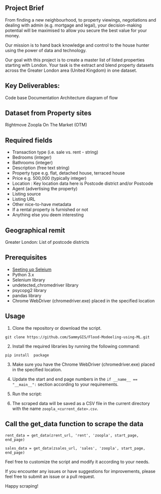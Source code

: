## Project Brief

From finding a new neighbourhood, to property viewings, negotiations and dealing with admin (e.g. mortgage and legal), your decision-making potential will be maximised to allow you secure the best value for your money.

Our mission is to hand back knowledge and control to the house hunter using the power of data and technology.

Our goal with this project is to create a master list of listed properties starting with London. Your task is the extract and blend property datasets across the Greater London area (United Kingdom) in one dataset.

## Key Deliverables:
Code base
Documentation
Architecture diagram of flow

## Dataset from Property sites
Rightmove
Zoopla
On The Market (OTM)

## Required fields
* Transaction type (i.e. sale vs. rent - string)
* Bedrooms (integer)
* Bathrooms (integer)
* Description (free text string)
* Property type e.g. flat, detached house, terraced house
* Price e.g. 500,000 (typically integer)
* Location :  Key location data here is Postcode district and/or Postcode
* Agent (advertising the property)
* Listing source
* Listing URL
* Other nice-to-have metadata
* If a rental property is furnished or not
* Anything else you deem interesting

## Geographical remit
Greater London: List of postcode districts

## Prerequisites
* [Seeting up Seleium](https://www.geeksforgeeks.org/how-to-install-selenium-in-python/)
* Python 3.x
* Selenium library
* undetected_chromedriver library
* psycopg2 library
* pandas library
* Chrome WebDriver (chromedriver.exe) placed in the specified location

## Usage
1. Clone the repository or download the script.

```
git clone https://github.com/SammyGIS/Flood-Modeeling-using-ML.git
```

2. Install the required libraries by running the following command:
```
pip install  package
```

3. Make sure you have the Chrome WebDriver (chromedriver.exe) placed in the specified location.

4. Update the start and end page numbers in the `if __name__ == "__main__":` section according to your requirements.

5. Run the script:

6. The scraped data will be saved as a CSV file in the current directory with the name `zoopla_<current_date>.csv`.


## Call the get_data function to scrape the data
```
rent_data = get_data(zrent_url, 'rent', 'zoopla', start_page, end_page)

```
```
sales_data = get_data(zsales_url, 'sales', 'zoopla', start_page, end_page)
```


Feel free to customize the script and modify it according to your needs.

If you encounter any issues or have suggestions for improvements, please feel free to submit an issue or a pull request.

Happy scraping!